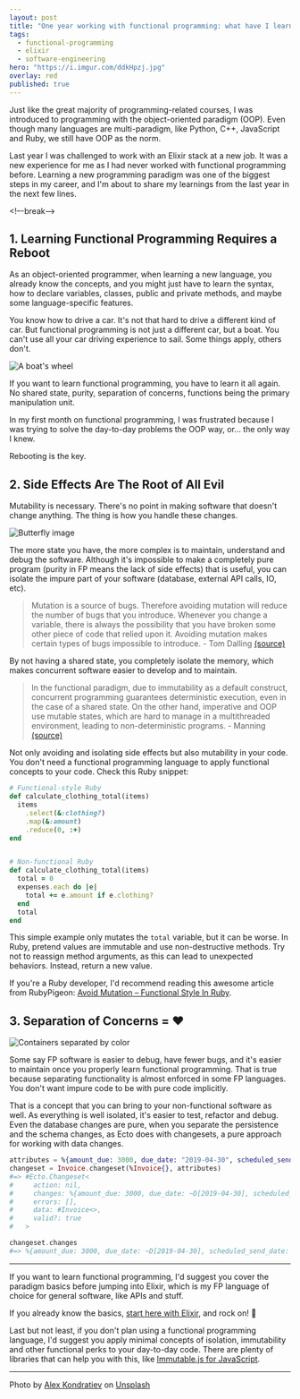 ```yaml
---
layout: post
title: "One year working with functional programming: what have I learned?"
tags:
  - functional-programming
  - elixir
  - software-engineering
hero: "https://i.imgur.com/ddkHpzj.jpg"
overlay: red
published: true
---
```


Just like the great majority of programming-related courses, I was introduced to programming with the object-oriented paradigm (OOP). Even though many languages are multi-paradigm, like Python, C++, JavaScript and Ruby, we still have OOP as the norm.

Last year I was challenged to work with an Elixir stack at a new job. It was a new experience for me as I had never worked with functional programming before. Learning a new programming paradigm was one of the biggest steps in my career, and I'm about to share my learnings from the last year in the next few lines.

<!–-break-–>

## 1. Learning Functional Programming Requires a Reboot
As an object-oriented programmer, when learning a new language, you already know the concepts, and you might just have to learn the syntax, how to declare variables, classes, public and private methods, and maybe some language-specific features.

You know how to drive a car. It's not that hard to drive a different kind of car. But functional programming is not just a different car, but a boat. You can't use all your car driving experience to sail. Some things apply, others don't.

![A boat's wheel](https://dev-to-uploads.s3.amazonaws.com/i/b5dr6nbnz4o7oxujbsry.png)

If you want to learn functional programming, you have to learn it all again. No shared state, purity, separation of concerns, functions being the primary manipulation unit.

In my first month on functional programming, I was frustrated because I was trying to solve the day-to-day problems the OOP way, or... the only way I knew.

Rebooting is the key.

## 2. Side Effects Are The Root of All Evil
Mutability is necessary. There's no point in making software that doesn't change anything. The thing is how you handle these changes.

![Butterfly image](https://dev-to-uploads.s3.amazonaws.com/i/njde17a3g8os7ma4nyyv.jpg)

The more state you have, the more complex is to maintain, understand and debug the software. Although it's impossible to make a completely pure program (purity in FP means the lack of side effects) that is useful, you can isolate the impure part of your software (database, external API calls, IO, etc).

> Mutation is a source of bugs. Therefore avoiding mutation will reduce the number of bugs that you introduce. Whenever you change a variable, there is always the possibility that you have broken some other piece of code that relied upon it. Avoiding mutation makes certain types of bugs impossible to introduce. - Tom Dalling [(source)](https://www.rubypigeon.com/posts/avoid-mutation-functional-style-in-ruby/)

By not having a shared state, you completely isolate the memory, which makes concurrent software easier to develop and to maintain.

> In the functional paradigm, due to immutability as a default construct, concurrent programming guarantees deterministic execution, even in the case of a shared state. On the other hand, imperative and OOP use mutable states, which are hard to manage in a multithreaded environment, leading to non-deterministic programs. - Manning [(source)](https://freecontent.manning.com/the-foundations-of-functional-concurrency/)

Not only avoiding and isolating side effects but also mutability in your code. You don't need a functional programming language to apply functional concepts to your code. Check this Ruby snippet:

```ruby
# Functional-style Ruby
def calculate_clothing_total(items)
  items
    .select(&:clothing?)
    .map(&:amount)
    .reduce(0, :+)
end


# Non-functional Ruby
def calculate_clothing_total(items)
  total = 0
  expenses.each do |e|
    total += e.amount if e.clothing?
  end
  total
end
```

This simple example only mutates the `total` variable, but it can be worse. In Ruby, pretend values are immutable and use non-destructive methods. Try not to reassign method arguments, as this can lead to unexpected behaviors. Instead, return a new value.

If you're a Ruby developer, I'd recommend reading this awesome article from RubyPigeon: [Avoid Mutation – Functional Style In Ruby](https://www.rubypigeon.com/posts/avoid-mutation-functional-style-in-ruby/).

## 3. Separation of Concerns = ❤️
![Containers separated by color](https://dev-to-uploads.s3.amazonaws.com/i/bxsv6o7kn9tsuch3svt2.jpg)

Some say FP software is easier to debug, have fewer bugs, and it's easier to maintain once you properly learn functional programming. That is true because separating functionality is almost enforced in some FP languages. You don't want impure code to be with pure code implicitly.

That is a concept that you can bring to your non-functional software as well. As everything is well isolated, it's easier to test, refactor and debug. Even the database changes are pure, when you separate the persistence and the schema changes, as Ecto does with changesets, a pure approach for working with data changes.

```elixir
attributes = %{amount_due: 3000, due_date: "2019-04-30", scheduled_send_date: "2019-04-25", closed_at: "2019-05-01"}
changeset = Invoice.changeset(%Invoice{}, attributes)
#=> #Ecto.Changeset<
#     action: nil,
#     changes: %{amount_due: 3000, due_date: ~D[2019-04-30], scheduled_send_date: ~D[2019-04-25]},
#     errors: [],
#     data: #Invoice<>,
#     valid?: true
#   >

changeset.changes
#=> %{amount_due: 3000, due_date: ~D[2019-04-30], scheduled_send_date: ~D[2019-04-25]}
```

---

If you want to learn functional programming, I'd suggest you cover the paradigm basics before jumping into Elixir, which is my FP language of choice for general software, like APIs and stuff.

If you already know the basics, [start here with Elixir](https://elixir-lang.org/getting-started/introduction.html), and rock on! 🚀

Last but not least, if you don't plan using a functional programming language, I'd suggest you apply minimal concepts of isolation, immutability and other functional perks to your day-to-day code. There are plenty of libraries that can help you with this, like [Immutable.js for JavaScript](https://immutable-js.github.io/immutable-js/).

---

<span>Photo by <a href="https://unsplash.com/@alexkondratiev?utm_source=unsplash&amp;utm_medium=referral&amp;utm_content=creditCopyText">Alex Kondratiev</a> on <a href="https://unsplash.com/s/photos/chemical?utm_source=unsplash&amp;utm_medium=referral&amp;utm_content=creditCopyText">Unsplash</a></span>
